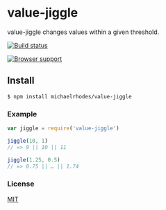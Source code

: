 # value-jiggle 
value-jiggle changes values within a given threshold.

[![Build status](https://travis-ci.org/michaelrhodes/value-jiggle.png?branch=master)](https://travis-ci.org/michaelrhodes/value-jiggle)

[![Browser support](https://ci.testling.com/michaelrhodes/value-jiggle.png)](https://ci.testling.com/michaelrhodes/value-jiggle)

## Install
```
$ npm install michaelrhodes/value-jiggle
```

### Example
``` js
var jiggle = require('value-jiggle')

jiggle(10, 1)
// => 9 || 10 || 11

jiggle(1.25, 0.5)
// => 0.75 || … || 1.74
```

### License
[MIT](http://opensource.org/licenses/MIT)
